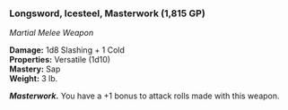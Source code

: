 ### Longsword, Icesteel, Masterwork (1,815 GP)
*Martial Melee Weapon*  

**Damage:** 1d8 Slashing + 1 Cold  
**Properties:** Versatile (1d10)  
**Mastery:** Sap  
**Weight:** 3 lb.

***Masterwork.*** You have a +1 bonus to attack rolls made with this weapon.